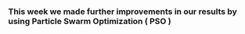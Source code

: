 ### This week we made further improvements in our results by using Particle Swarm Optimization ( PSO )
